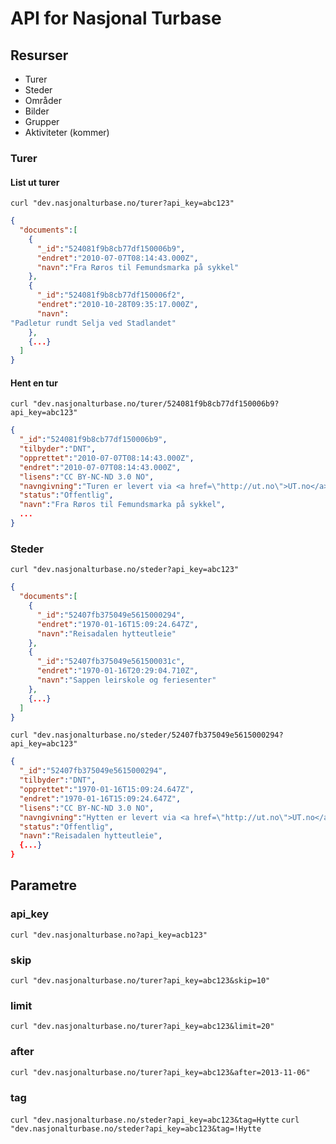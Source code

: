 API for Nasjonal Turbase
========================

## Resurser

* Turer
* Steder
* Områder
* Bilder
* Grupper
* Aktiviteter (kommer)

### Turer

#### List ut turer

`curl "dev.nasjonalturbase.no/turer?api_key=abc123"`

```json
{
  "documents":[
    {
      "_id":"524081f9b8cb77df150006b9",
      "endret":"2010-07-07T08:14:43.000Z",
      "navn":"Fra Røros til Femundsmarka på sykkel"
    },
    {
      "_id":"524081f9b8cb77df150006f2",
      "endret":"2010-10-28T09:35:17.000Z",
      "navn":
"Padletur rundt Selja ved Stadlandet"
    },
    {...}
  ]
}
```

#### Hent en tur

`curl "dev.nasjonalturbase.no/turer/524081f9b8cb77df150006b9?api_key=abc123"`

```json
{
  "_id":"524081f9b8cb77df150006b9",
  "tilbyder":"DNT",
  "opprettet":"2010-07-07T08:14:43.000Z",
  "endret":"2010-07-07T08:14:43.000Z",
  "lisens":"CC BY-NC-ND 3.0 NO",
  "navngivning":"Turen er levert via <a href=\"http://ut.no\">UT.no</a> og lisensiert under <a href=\"http://creativecommons.org/licenses/by-nc-nd/3.0/no\">CC BY-NC-ND 3.0</a>",
  "status":"Offentlig",
  "navn":"Fra Røros til Femundsmarka på sykkel",
  ...
}
```

### Steder

`curl "dev.nasjonalturbase.no/steder?api_key=abc123"`

```json
{
  "documents":[
    {
      "_id":"52407fb375049e5615000294",
      "endret":"1970-01-16T15:09:24.647Z",
      "navn":"Reisadalen hytteutleie"
    },
    {
      "_id":"52407fb375049e561500031c",
      "endret":"1970-01-16T20:29:04.710Z",
      "navn":"Sappen leirskole og feriesenter"
    },
    {...}
  ]
}
```

`curl "dev.nasjonalturbase.no/steder/52407fb375049e5615000294?api_key=abc123"`

```json
{
  "_id":"52407fb375049e5615000294",
  "tilbyder":"DNT",
  "opprettet":"1970-01-16T15:09:24.647Z",
  "endret":"1970-01-16T15:09:24.647Z",
  "lisens":"CC BY-NC-ND 3.0 NO",
  "navngivning":"Hytten er levert via <a href=\"http://ut.no\">UT.no</a> og lisensiert under <a href=\"http://creativecommons.org/licenses/by-nc-nd/3.0/no\">CC BY-NC-ND 3.0</a>",
  "status":"Offentlig",
  "navn":"Reisadalen hytteutleie",
  {...}
}
```

## Parametre

### api_key

`curl "dev.nasjonalturbase.no?api_key=acb123"`

### skip

`curl "dev.nasjonalturbase.no/turer?api_key=abc123&skip=10"`

### limit

`curl "dev.nasjonalturbase.no/turer?api_key=abc123&limit=20"`

### after

`curl "dev.nasjonalturbase.no/turer?api_key=abc123&after=2013-11-06"`

### tag

`curl "dev.nasjonalturbase.no/steder?api_key=abc123&tag=Hytte`
`curl "dev.nasjonalturbase.no/steder?api_key=abc123&tag=!Hytte`

